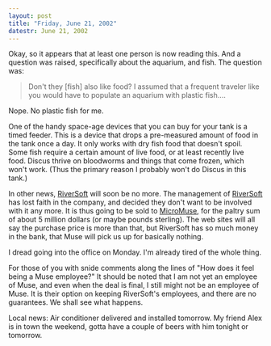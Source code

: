 ```yaml
---
layout: post
title: "Friday, June 21, 2002"
datestr: June 21, 2002
---
```


Okay, so it appears that at least one person is now reading this. And a question
was raised, specifically about the aquarium, and fish. The question was:

> Don't they [fish] also like food? I assumed that a frequent traveler like
> you would have to populate an aquarium with plastic fish....

Nope. No plastic fish for me.

One of the handy space-age devices that you can buy for your tank is a timed
feeder. This is a device that drops a pre-measured amount of food in the tank
once a day. It only works with dry fish food that doesn't spoil. Some fish require
a certain amount of live food, or at least recently live food. Discus thrive
on bloodworms and things that come frozen, which won't work. (Thus the primary
reason I probably won't do Discus in this tank.)

In other news, <a href="http://www.riversoft.com/">RiverSoft</a> will soon
be no more. The management of <a href="http://www.riversoft.com/">RiverSoft</a>
has lost faith in the company, and decided they don't want to be involved with
it any more. It is thus going to be sold to <a href="http://www.micromuse.com/">MicroMuse</a>,
for the paltry sum of about 5 million dollars (or maybe pounds sterling). The
web sites will all say the purchase price is more than that, but RiverSoft has
so much money in the bank, that Muse will pick us up for basically nothing.

I dread going into the office on Monday. I'm already tired of the whole thing.

For those of you with snide comments along the lines of "How does it feel
being a Muse employee?" It should be noted that I am not yet an employee
of Muse, and even when the deal is final, I still might not be an employee of
Muse. It is their option on keeping RiverSoft's employees, and there are no
guarantees. We shall see what happens.

Local news: Air conditioner delivered and installed tomorrow. My friend Alex
is in town the weekend, gotta have a couple of beers with him tonight or tomorrow.

